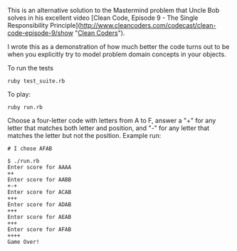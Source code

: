 This is an alternative solution to the Mastermind problem that Uncle Bob solves in his excellent video [Clean Code, Episode 9 - The Single Responsibility Principle](http://www.cleancoders.com/codecast/clean-code-episode-9/show "[Clean Coders](http://www.cleancoders.com/ "Clean Coders")").

I wrote this as a demonstration of how much better the code turns out to be when you explicitly try to model problem domain concepts in your objects.

To run the tests

    ruby test_suite.rb
    
To play:

    ruby run.rb
    
Choose a four-letter code with letters from A to F, answer a "+" for any letter that matches both letter and position, and "-" for any letter that matches the letter but not the position.  Example run:

    # I chose AFAB
    
    $ ./run.rb 
    Enter score for AAAA
    ++
    Enter score for AABB
    +-+
    Enter score for ACAB
    +++
    Enter score for ADAB
    +++
    Enter score for AEAB
    +++
    Enter score for AFAB
    ++++
    Game Over!
    
